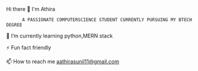  Hi there 👋 I'm Athira
 
 
 
          A PASSIONATE COMPUTERSCIENCE STUDENT CURRENTLY PURSUING MY BTECH DEGREE

  
  
  🌱 I’m currently learning python,MERN stack
  
  
  ⚡ Fun fact friendly
  

  📫 How to reach me aathirasunil11@gmail.com
  
